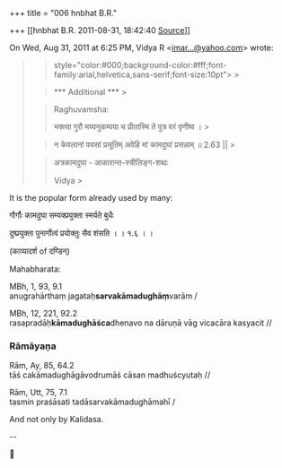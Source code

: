 +++
title = "006 hnbhat B.R."

+++
[[hnbhat B.R.	2011-08-31, 18:42:40 [Source](https://groups.google.com/g/samskrita/c/Z-TyJPS7lI8)]]



On Wed, Aug 31, 2011 at 6:25 PM, Vidya R \<[imar...@yahoo.com]()\> wrote:  

> 
> >  style="color:#000;background-color:#fff;font-family:arial,helvetica,sans-serif;font-size:10pt"> >
> 
> > \*\*\* Additional \*\*\* >
> 
> > 
> >   
> > 
> > 
> > Raghuvamsha:
> > 
> > 
> > 
> > 
> > भक्त्या गुरौ मय्यनुकम्पया च प्रीतास्मि ते पुत्र वरं वृणीष्व । >
> 
> > 
> > न केवलानां पयसां प्रसूतिम् अवेहि मां कामदुघां प्रसन्नाम् ॥ 2.63 \|\| >
> 
> > 
> >   
> > 
> > 
> > अत्रकामदुघा - आकारान्त-स्त्रीलिङ्ग-शब्दः
> > 
> > 
> >   
> > 
> > 
> > Vidya >
> 
> > 
> > 
> > 
> >   
> > 
> > 
> > 

  

It is the popular form already used by many:

  

गौर्गौः कामदुघा सम्यक्प्रयुक्ता स्मर्यते बुधैः 

दुष्प्रयुक्ता पुनार्गोत्वं प्रयोक्तुः सैव शंसति  । । १.६ । ।

(काव्यादर्श of दण्डिन्)

  

Mahabharata:

  

MBh, 1, 93, 9.1  
anugrahārthaṃ jagataḥ**sarvakāmadughāṃ**varām /  

MBh, 12, 221, 92.2  
rasapradāḥ**kāmadughāśca**dhenavo na dāruṇā vāg vicacāra kasyacit //

###  

### Rāmāyaṇa

  

  

Rām, Ay, 85, 64.2  
tāś cakāmadughāgāvodrumāś cāsan madhuścyutaḥ //  
  
Rām, Utt, 75, 7.1  
tasmin praśāsati tadāsarvakāmadughāmahī /  



And not only by Kalidasa.

  

--  



